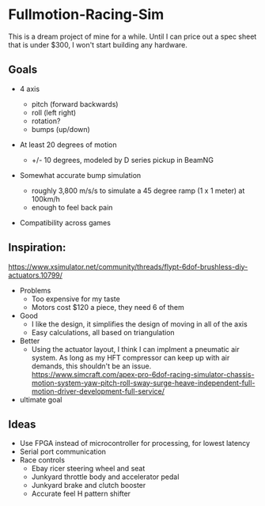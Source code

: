 # Fullmotion-Racing-Sim
This is a dream project of mine for a while. Until I can price out a spec sheet that is under $300, I won't start building any hardware.
## Goals
* 4 axis
  * pitch (forward backwards)
  * roll (left right)
  * rotation?   
  * bumps (up/down)
  
* At least 20 degrees of motion 
  * +/- 10 degrees, modeled by D series pickup in BeamNG
   
* Somewhat accurate bump simulation
  * roughly 3,800 m/s/s to simulate a 45 degree ramp (1 x 1 meter) at 100km/h
  * enough to feel back pain
   
* Compatibility across games

## Inspiration:
https://www.xsimulator.net/community/threads/flypt-6dof-brushless-diy-actuators.10799/
* Problems
  * Too expensive for my taste
  * Motors cost $120 a piece, they need 6 of them
* Good
  * I like the design, it simplifies the design of moving in all of the axis
  * Easy calculations, all based on triangulation
* Better
  * Using the actuator layout, I think I can implment a pneumatic air system. As long as my HFT compressor can keep up with air demands, this shouldn't be an issue.
https://www.simcraft.com/apex-pro-6dof-racing-simulator-chassis-motion-system-yaw-pitch-roll-sway-surge-heave-independent-full-motion-driver-development-full-service/
* ultimate goal
## Ideas
* Use FPGA instead of microcontroller for processing, for lowest latency
* Serial port communication
* Race controls
  * Ebay ricer steering wheel and seat
  * Junkyard throttle body and accelerator pedal
  * Junkyard brake and clutch booster
  * Accurate feel H pattern shifter
